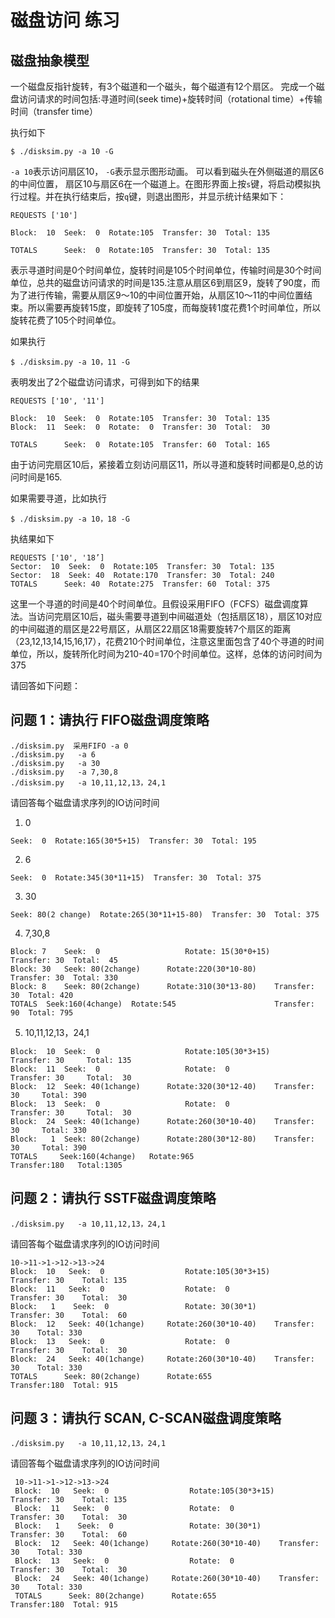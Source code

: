 # 磁盘访问 练习

## 磁盘抽象模型

一个磁盘反指针旋转，有3个磁道和一个磁头，每个磁道有12个扇区。
完成一个磁盘访问请求的时间包括:寻道时间(seek time)+旋转时间（rotational time）+传输时间（transfer time）

执行如下

```
$ ./disksim.py -a 10 -G
```

`-a 10`表示访问扇区10， `-G`表示显示图形动画。
可以看到磁头在外侧磁道的扇区6的中间位置， 扇区10与扇区6在一个磁道上。在图形界面上按`s`键，将启动模拟执行过程。并在执行结束后，按`q`键，则退出图形，并显示统计结果如下：

```
REQUESTS ['10']

Block:  10  Seek:  0  Rotate:105  Transfer: 30  Total: 135

TOTALS      Seek:  0  Rotate:105  Transfer: 30  Total: 135
```

表示寻道时间是0个时间单位，旋转时间是105个时间单位，传输时间是30个时间单位，总共的磁盘访问请求的时间是135.注意从扇区6到扇区9，旋转了90度，而为了进行传输，需要从扇区9～10的中间位置开始，从扇区10～11的中间位置结束。所以需要再旋转15度，即旋转了105度，而每旋转1度花费1个时间单位，所以旋转花费了105个时间单位。

如果执行

```
$ ./disksim.py -a 10，11 -G
```
表明发出了2个磁盘访问请求，可得到如下的结果
```
REQUESTS ['10', '11']

Block:  10  Seek:  0  Rotate:105  Transfer: 30  Total: 135
Block:  11  Seek:  0  Rotate:  0  Transfer: 30  Total:  30

TOTALS      Seek:  0  Rotate:105  Transfer: 60  Total: 165

```
由于访问完扇区10后，紧接着立刻访问扇区11，所以寻道和旋转时间都是0,总的访问时间是165.

如果需要寻道，比如执行

```
$ ./disksim.py -a 10，18 -G
```

执结果如下
```
REQUESTS ['10', '18’]
Sector:  10  Seek:  0  Rotate:105  Transfer: 30  Total: 135
Sector:  18  Seek: 40  Rotate:170  Transfer: 30  Total: 240
TOTALS      Seek: 40  Rotate:275  Transfer: 60  Total: 375
```
这里一个寻道的时间是40个时间单位。且假设采用FIFO（FCFS）磁盘调度算法。当访问完扇区10后，磁头需要寻道到中间磁道处（包括扇区18），扇区10对应的中间磁道的扇区是22号扇区，从扇区22扇区18需要旋转7个扇区的距离（23,12,13,14,15,16,17），花费210个时间单位，注意这里面包含了40个寻道的时间单位，所以，旋转所化时间为210-40=170个时间单位。这样，总体的访问时间为375


请回答如下问题：

## 问题 1：请执行 FIFO磁盘调度策略

```
./disksim.py  采用FIFO -a 0
./disksim.py   -a 6
./disksim.py   -a 30
./disksim.py   -a 7,30,8
./disksim.py   -a 10,11,12,13，24,1
```
请回答每个磁盘请求序列的IO访问时间
1. 0     
 ```
 Seek:  0  Rotate:165(30*5+15)  Transfer: 30  Total: 195
 ```
2. 6     
 ```
 Seek:  0  Rotate:345(30*11+15)  Transfer: 30  Total: 375
 ```
3. 30     
 ```
 Seek: 80(2 change)  Rotate:265(30*11+15-80)  Transfer: 30  Total: 375
 ```
4. 7,30,8     
 ```
 Block:	7	 Seek:  0					Rotate: 15(30*0+15)		Transfer: 30  Total:  45     
 Block:	30	 Seek: 80(2change)		Rotate:220(30*10-80)		Transfer: 30  Total: 330     
 Block:	8	 Seek: 80(2change)		Rotate:310(30*13-80) 	Transfer: 30  Total: 420     
 TOTALS	 Seek:160(4change)	Rotate:545  					Transfer: 90  Total: 795     
 ```
5. 10,11,12,13，24,1     
 ```
 Block:  10  Seek:  0   				Rotate:105(30*3+15)		Transfer: 30 	 Total: 135     
 Block:  11  Seek:  0   				Rotate:  0  					Transfer: 30 	 Total:  30     
 Block:  12  Seek: 40(1change)  	Rotate:320(30*12-40)  	Transfer: 30	 Total: 390     
 Block:  13  Seek:  0   				Rotate:  0  					Transfer: 30  	 Total:  30     
 Block:  24  Seek: 40(1change)  	Rotate:260(30*10-40)  	Transfer: 30 	 Total: 330     
 Block:   1	 Seek: 80(2change)  	Rotate:280(30*12-80)  	Transfer: 30  	 Total: 390     
 TOTALS     Seek:160(4change)  	Rotate:965  					Transfer:180   Total:1305     
 ```

## 问题 2：请执行 SSTF磁盘调度策略

```
./disksim.py   -a 10,11,12,13，24,1
```
请回答每个磁盘请求序列的IO访问时间
 ```
 10->11->1->12->13->24
 Block:  10   Seek:  0  				Rotate:105(30*3+15)  	Transfer: 30 	Total: 135
 Block:  11   Seek:  0  				Rotate:  0  					Transfer: 30  	Total:  30
 Block:   1    Seek:  0  				Rotate: 30(30*1)			Transfer: 30 	Total:  60
 Block:  12   Seek: 40(1change) 	Rotate:260(30*10-40)  	Transfer: 30  	Total: 330
 Block:  13   Seek:  0  				Rotate:  0  					Transfer: 30  	Total:  30
 Block:  24   Seek: 40(1change) 	Rotate:260(30*10-40)  	Transfer: 30  	Total: 330
 TOTALS      Seek: 80(2change)  	Rotate:655 					Transfer:180  Total: 915
 ```

## 问题 3：请执行 SCAN, C-SCAN磁盘调度策略

```
./disksim.py   -a 10,11,12,13，24,1
```
请回答每个磁盘请求序列的IO访问时间
```
 10->11->1->12->13->24
 Block:  10   Seek:  0  				Rotate:105(30*3+15)  	Transfer: 30 	Total: 135
 Block:  11   Seek:  0  				Rotate:  0  					Transfer: 30  	Total:  30
 Block:   1    Seek:  0  				Rotate: 30(30*1)			Transfer: 30 	Total:  60
 Block:  12   Seek: 40(1change) 	Rotate:260(30*10-40)  	Transfer: 30  	Total: 330
 Block:  13   Seek:  0  				Rotate:  0  					Transfer: 30  	Total:  30
 Block:  24   Seek: 40(1change) 	Rotate:260(30*10-40)  	Transfer: 30  	Total: 330
 TOTALS      Seek: 80(2change)  	Rotate:655 					Transfer:180  Total: 915
```
